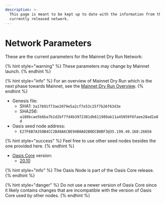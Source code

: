```yaml
---
description: >-
  This page is meant to be kept up to date with the information from the
  currently released network.
---
```


# Network Parameters

These are the current parameters for the Mainnet Dry Run Network:

{% hint style="warning" %}
These parameters may change by Mainnet launch.
{% endhint %}

{% hint style="info" %}
For an overview of Mainnet Dry Run which is the next phase towards Mainnet, see the [Mainnet Dry Run Overview](../pre-mainnet/dry-run-overview.md). 
{% endhint %}

* Genesis file:
  * SHA1: `3a17891f73ae2079e5a2cf7e53c25f7b26f63d3e`
  * SHA256: `a188bcae5b6ba7b1d2bf7fd4b3972381db611989ab11a45059f6faee28ad2a8d`
* Oasis seed node address:
  * `E27F6B7A350B4CC2B48A6CBE94B0A02B0DCB0BF3@35.199.49.168:26656`

{% hint style="success" %}
Feel free to use other seed nodes besides the one provided here.
{% endhint %}

* [Oasis Core](https://github.com/oasisprotocol/oasis-core) version:
  * [20.10](https://github.com/oasisprotocol/oasis-core/releases/tag/v20.10)

{% hint style="info" %}
The Oasis Node is part of the Oasis Core release.
{% endhint %}

{% hint style="danger" %}
Do not use a newer version of Oasis Core since it likely contains changes that are incompatible with the version of Oasis Core used by other nodes.
{% endhint %}

